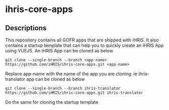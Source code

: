 # ihris-core-apps
## Descriptions
This repository contains all GOFR apps that are shipped with iHRIS. It also contains a startup template that can help you to quickly create an iHRIS App using VUEJS.
An iHRIS App can be cloned as below
```
git clone --single-branch --branch <app-name> https://github.com/iHRIS/ihris-core-apps.git <app-name>
```
Replace app-name with the name of the app you are cloning. ie ihris-translator app can be cloned as below
```
git clone --single-branch --branch ihris-translator https://github.com/iHRIS/ihris-core-apps.git ihris-translator
```
Do the same for cloning the startup template
